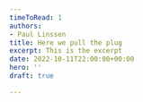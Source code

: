 ```yaml
---
timeToRead: 1
authors:
- Paul Linssen
title: Here we pull the plug
excerpt: This is the excerpt
date: 2022-10-11T22:00:00+00:00
hero: ''
draft: true

---
```

